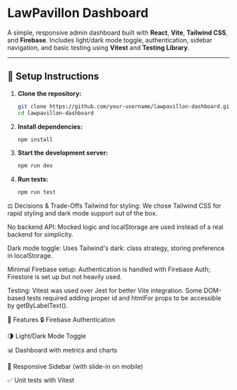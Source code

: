# LawPavillon Dashboard

A simple, responsive admin dashboard built with **React**, **Vite**, **Tailwind CSS**, and **Firebase**. Includes light/dark mode toggle, authentication, sidebar navigation, and basic testing using **Vitest** and **Testing Library**.

---

## 🔧 Setup Instructions

1. **Clone the repository:**

   ```bash
   git clone https://github.com/your-username/lawpavillon-dashboard.git
   cd lawpavillon-dashboard
   ```

2. **Install dependencies:**

   ```bash
   npm install
   ```

3. **Start the development server:**

   ```bash
   npm run dev
   ```

4. **Run tests:**

   ```bash
   npm run test
   ```

⚖️ Decisions & Trade-Offs
Tailwind for styling: We chose Tailwind CSS for rapid styling and dark mode support out of the box.

No backend API: Mocked logic and localStorage are used instead of a real backend for simplicity.

Dark mode toggle: Uses Tailwind's dark: class strategy, storing preference in localStorage.

Minimal Firebase setup: Authentication is handled with Firebase Auth; Firestore is set up but not heavily used.

Testing: Vitest was used over Jest for better Vite integration. Some DOM-based tests required adding proper id and htmlFor props to be accessible by getByLabelText().

🚀 Features
🔒 Firebase Authentication

🌗 Light/Dark Mode Toggle

📊 Dashboard with metrics and charts

📱 Responsive Sidebar (with slide-in on mobile)

✅ Unit tests with Vitest
